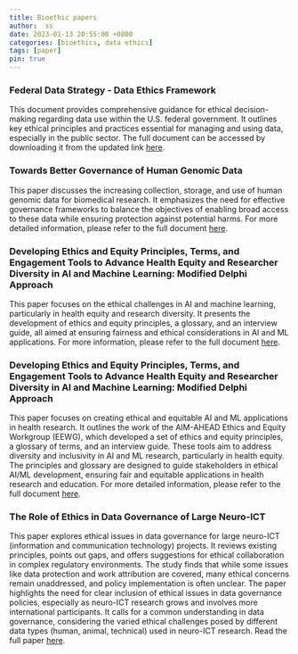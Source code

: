 ```yaml
---
title: Bioethic papers
author:  ss
date: 2023-01-13 20:55:00 +0800
categories: [bioethics, data ethics]
tags: [paper]
pin: true
---
```


### Federal Data Strategy - Data Ethics Framework
This document provides comprehensive guidance for ethical decision-making regarding data use within the U.S. federal government. It outlines key ethical principles and practices essential for managing and using data, especially in the public sector. The full document can be accessed by downloading it from the updated link [here](https://resources.data.gov/assets/documents/fds-data-ethics-framework.pdf).

### Towards Better Governance of Human Genomic Data
This paper discusses the increasing collection, storage, and use of human genomic data for biomedical research. It emphasizes the need for effective governance frameworks to balance the objectives of enabling broad access to these data while ensuring protection against potential harms. For more detailed information, please refer to the full document [here](https://www.nature.com/articles/s41588-020-00742-6).

### Developing Ethics and Equity Principles, Terms, and Engagement Tools to Advance Health Equity and Researcher Diversity in AI and Machine Learning: Modified Delphi Approach
This paper focuses on the ethical challenges in AI and machine learning, particularly in health equity and research diversity. It presents the development of ethics and equity principles, a glossary, and an interview guide, all aimed at ensuring fairness and ethical considerations in AI and ML applications. For more information, please refer to the full document [here](https://ai.jmir.org/2023/1/e52888).

### Developing Ethics and Equity Principles, Terms, and Engagement Tools to Advance Health Equity and Researcher Diversity in AI and Machine Learning: Modified Delphi Approach
This paper focuses on creating ethical and equitable AI and ML applications in health research. It outlines the work of the AIM-AHEAD Ethics and Equity Workgroup (EEWG), which developed a set of ethics and equity principles, a glossary of terms, and an interview guide. These tools aim to address diversity and inclusivity in AI and ML research, particularly in health equity. The principles and glossary are designed to guide stakeholders in ethical AI/ML development, ensuring fair and equitable applications in health research and education. For more detailed information, please refer to the full document [here](https://ai.jmir.org/2023/1/e52888).

### The Role of Ethics in Data Governance of Large Neuro-ICT 
This paper explores ethical issues in data governance for large neuro-ICT (information and communication technology) projects. It reviews existing principles, points out gaps, and offers suggestions for ethical collaboration in complex regulatory environments. The study finds that while some issues like data protection and work attribution are covered, many ethical concerns remain unaddressed, and policy implementation is often unclear. The paper highlights the need for clear inclusion of ethical issues in data governance policies, especially as neuro-ICT research grows and involves more international participants. It calls for a common understanding in data governance, considering the varied ethical challenges posed by different data types (human, animal, technical) used in neuro-ICT research. Read the full paper [here](https://academic.oup.com/jamia/article/25/8/1099/4995935).


